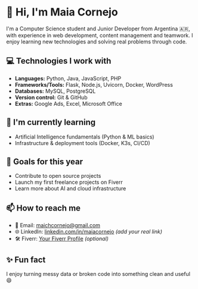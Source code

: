 # 👋 Hi, I'm Maia Cornejo

I'm a Computer Science student and Junior Developer from Argentina 🇦🇷, with experience in web development, content management and teamwork. I enjoy learning new technologies and solving real problems through code.

## 💻 Technologies I work with
- **Languages:** Python, Java, JavaScript, PHP
- **Frameworks/Tools:** Flask, Node.js, Uvicorn, Docker, WordPress
- **Databases:** MySQL, PostgreSQL
- **Version control:** Git & GitHub
- **Extras:** Google Ads, Excel, Microsoft Office

## 🧠 I'm currently learning
- Artificial Intelligence fundamentals (Python & ML basics)  
- Infrastructure & deployment tools (Docker, K3s, CI/CD)

## 🌱 Goals for this year
- Contribute to open source projects  
- Launch my first freelance projects on Fiverr  
- Learn more about AI and cloud infrastructure

## 📫 How to reach me
- 📧 Email: [maichcornejo@gmail.com](mailto:maichcornejo@gmail.com)
- 🌐 LinkedIn: [linkedin.com/in/maiacornejo](https://www.linkedin.com/in/maiacornejo) *(add your real link)*
- 🛠️ Fiverr: [Your Fiverr Profile](https://www.fiverr.com/yourusername) *(optional)*

## ✨ Fun fact
I enjoy turning messy data or broken code into something clean and useful 😄
